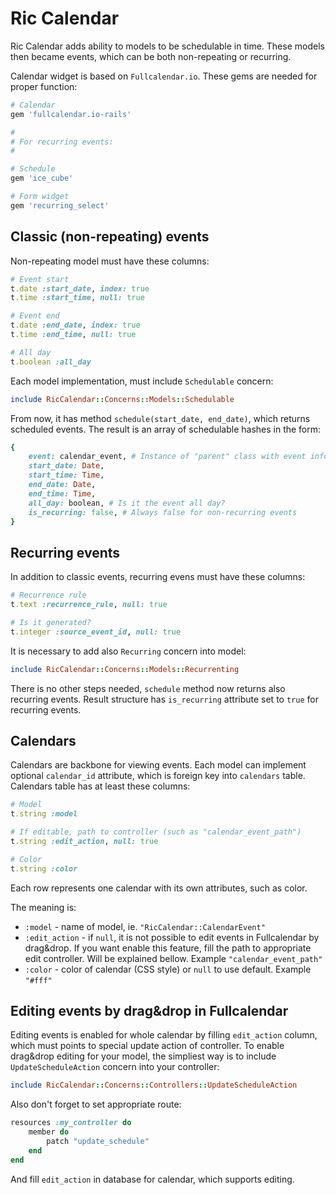 # Ric Calendar

Ric Calendar adds ability to models to be schedulable in time. These models then
became events, which can be both non-repeating or recurring.

Calendar widget is based on `Fullcalendar.io`. These gems are needed for proper
function:

```ruby
# Calendar
gem 'fullcalendar.io-rails'

#
# For recurring events:
#

# Schedule
gem 'ice_cube'

# Form widget
gem 'recurring_select'
```

## Classic (non-repeating) events

Non-repeating model must have these columns:

```ruby
# Event start
t.date :start_date, index: true
t.time :start_time, null: true

# Event end
t.date :end_date, index: true
t.time :end_time, null: true

# All day
t.boolean :all_day

```

Each model implementation, must include `Schedulable` concern:

```ruby
include RicCalendar::Concerns::Models::Schedulable
```

From now, it has method `schedule(start_date, end_date)`, which returns scheduled
events. The result is an array of schedulable hashes in the form:

```ruby
{
	event: calendar_event, # Instance of "parent" class with event information
	start_date: Date,
	start_time: Time,
	end_date: Date,
	end_time: Time,
	all_day: boolean, # Is it the event all day?
	is_recurring: false, # Always false for non-recurring events
}
```

## Recurring events

In addition to classic events, recurring evens must have these columns:

```ruby
# Recurrence rule
t.text :recurrence_rule, null: true

# Is it generated?
t.integer :source_event_id, null: true
```

It is necessary to add also `Recurring` concern into model:

```ruby
include RicCalendar::Concerns::Models::Recurrenting
```

There is no other steps needed, `schedule` method now returns also recurring events.
Result structure has `is_recurring` attribute set to `true` for recurring events.

## Calendars

Calendars are backbone for viewing events. Each model can implement optional
`calendar_id` attribute, which is foreign key into `calendars` table. Calendars
table has at least these columns:

```ruby
# Model
t.string :model

# If editable, path to controller (such as "calendar_event_path")
t.string :edit_action, null: true

# Color
t.string :color

```

Each row represents one calendar with its own attributes, such as color.

The meaning is:
- `:model` - name of model, ie. `"RicCalendar::CalendarEvent"`
- `:edit_action` - if `null`, it is not possible to edit events in Fullcalendar by
  drag&drop. If you want enable this feature, fill the path to appropriate edit
  controller. Will be explained bellow. Example `"calendar_event_path"`
- `:color` - color of calendar (CSS style) or `null` to use default. Example `"#fff"`


## Editing events by drag&drop in Fullcalendar

Editing events is enabled for whole calendar by filling `edit_action` column, which
must points to special update action of controller. To enable drag&drop editing
for your model, the simpliest way is to include `UpdateScheduleAction` concern
into your controller:

```ruby
include RicCalendar::Concerns::Controllers::UpdateScheduleAction
```

Also don't forget to set appropriate route:

```ruby
resources :my_controller do
	member do
		patch "update_schedule"
	end
end
```

And fill `edit_action` in database for calendar, which supports editing.